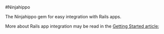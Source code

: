#Ninjahippo

The Ninjahippo gem for easy integration with Rails apps. 

More about Rails app integration may be read in the [Getting Started article](https://github.com/ninjahippo/docs/wiki/Getting-Started-with-the-CMS#ruby-on-rails-configuration);